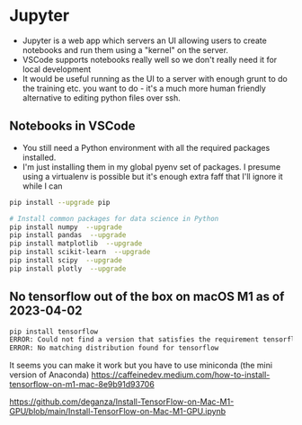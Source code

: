 # Jupyter

-   Jupyter is a web app which servers an UI allowing users to create notebooks and run them using a "kernel" on the server.
-   VSCode supports notebooks really well so we don't really need it for local development
-   It would be useful running as the UI to a server with enough grunt to do the training etc. you want to do - it's a much more human friendly alternative to editing python files over ssh.

## Notebooks in VSCode

-   You still need a Python environment with all the required packages installed.
-   I'm just installing them in my global pyenv set of packages. I presume using a virtualenv is possible but it's enough extra faff that I'll ignore it while I can

```bash
pip install --upgrade pip

# Install common packages for data science in Python
pip install numpy  --upgrade
pip install pandas  --upgrade
pip install matplotlib  --upgrade
pip install scikit-learn  --upgrade
pip install scipy  --upgrade
pip install plotly  --upgrade
```

## No tensorflow out of the box on macOS M1 as of 2023-04-02

```bash
pip install tensorflow
ERROR: Could not find a version that satisfies the requirement tensorflow (from versions: none)
ERROR: No matching distribution found for tensorflow
```

It seems you can make it work but you have to use miniconda (the mini version of Anaconda) https://caffeinedev.medium.com/how-to-install-tensorflow-on-m1-mac-8e9b91d93706

https://github.com/deganza/Install-TensorFlow-on-Mac-M1-GPU/blob/main/Install-TensorFlow-on-Mac-M1-GPU.ipynb
